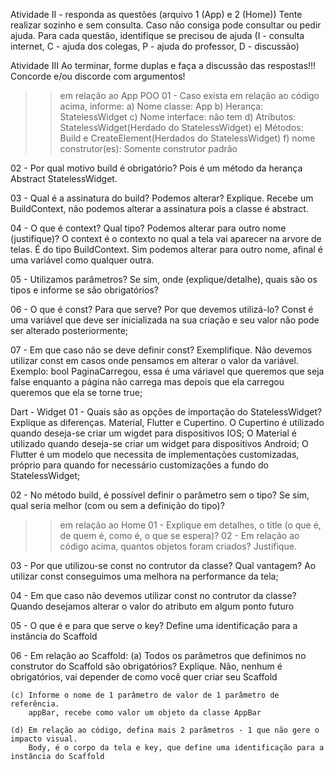 Atividade II - responda as questões (arquivo 1 (App) e 2 (Home))
  Tente realizar sozinho e sem consulta. Caso não consiga pode consultar ou pedir ajuda.
  Para cada questão, identifique se precisou de ajuda (I - consulta internet, C - ajuda dos colegas, P - ajuda do professor, D - discussão)
  
Atividade III
  Ao terminar, forme duplas e faça a discussão das respostas!!! Concorde e/ou discorde com argumentos! 

>>em relação ao App
  POO
  01 - Caso exista em relação ao código acima, informe:
    a) Nome classe: App
    b) Herança: StatelessWidget
    c) Nome interface: não tem
    d) Atributos: StatelessWidget(Herdado do StatelessWidget)
    e) Métodos:  Build e CreateElement(Herdados do StatelessWidget)
    f) nome construtor(es): Somente construtor padrão

  02 - Por qual motivo build é obrigatório?
    Pois é um método da herança Abstract StatelessWidget.

  03 - Qual é a assinatura do build? Podemos alterar? Explique.
    Recebe um BuildContext, não podemos alterar a assinatura pois a classe é abstract.

  04 - O que é context? Qual tipo? Podemos alterar para outro nome (justifique)?
    O context é o contexto no qual a tela vai aparecer na arvore de telas. É do tipo BuildContext. Sim podemos alterar para outro nome, afinal é uma variável como qualquer outra.

  05 - Utilizamos parâmetros? Se sim, onde (explique/detalhe), quais são os tipos e informe se são obrigatórios? 


  06 - O que é const? Para que serve? Por que devemos utilizá-lo?
    Const é uma variável que deve ser inicializada na sua criação e seu valor não pode ser alterado posteriormente;

  07 - Em que caso não se deve definir const? Exemplifique.
    Não devemos utilizar const em casos onde pensamos em alterar o valor da variável. Exemplo: bool PaginaCarregou, essa é uma váriavel que queremos que seja false enquanto a página não carrega mas depois que ela carregou queremos que ela se torne true;


  Dart - Widget
  01 - Quais são as opções de importação do StatelessWidget? Explique as diferenças.
    Material, Flutter e Cupertino.
    O Cupertino é utilizado quando deseja-se criar um wigdet para dispositivos IOS;
    O Material é utilizado quando deseja-se criar um widget para dispositivos Android;
    O Flutter é um modelo que necessita de implementações customizadas, próprio para quando for necessário customizações a fundo do StatelessWidget;

  02 - No método build, é possível definir o parâmetro sem o tipo? Se sim, qual seria melhor (com ou sem a definição do tipo)?
  
>>em relação ao Home
  01 - Explique em detalhes, o title (o que é, de quem é, como é, o que se espera)?
  02 - Em relação ao código acima, quantos objetos foram criados? Justifique.

  03 - Por que utilizou-se const no contrutor da classe? Qual vantagem?
    Ao utilizar const conseguimos uma melhora na performance da tela;

  04 - Em que caso não devemos utilizar const no contrutor da classe?
    Quando desejamos alterar o valor do atributo em algum ponto futuro 

  05 - O que é e para que serve o key?
    Define uma identificação para a instância do Scaffold

  06 - Em relação ao Scaffold:
    (a) Todos os parâmetros que definimos no construtor do Scaffold são obrigatórios? Explique.
        Não, nenhum é obrigatórios, vai depender de como você quer criar seu Scaffold

    (c) Informe o nome de 1 parâmetro de valor de 1 parâmetro de referência.
        appBar, recebe como valor um objeto da classe AppBar

    (d) Em relação ao código, defina mais 2 parâmetros - 1 que não gere o impacto visual.
        Body, é o corpo da tela e key, que define uma identificação para a instância do Scaffold